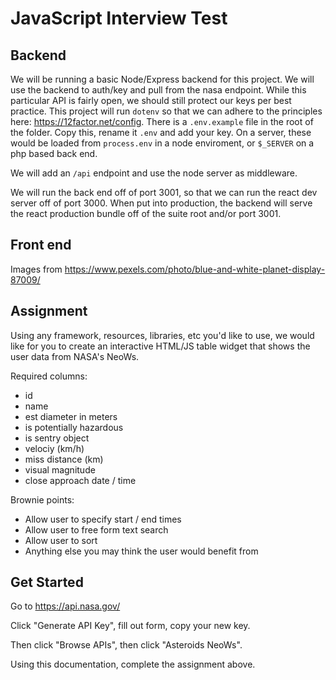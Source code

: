 # JavaScript Interview Test

## Backend 
We will be running a basic Node/Express backend for this project. We will use the backend to auth/key and pull from the nasa endpoint. While this particular API is fairly open, we should still protect our keys per best practice. This project will run `dotenv` so that we can adhere to the principles here: https://12factor.net/config. There is a `.env.example` file in the root of the folder. Copy this, rename it `.env` and add your key. On a server, these would be loaded from  `process.env` in a node enviroment, or `$_SERVER` on a php based back end.

We will add an `/api` endpoint and use the node server as middleware.

We will run the back end off of port 3001, so that we can run the react dev server off of port 3000. When put into production, the backend will serve the react production bundle off of the suite root and/or port 3001.

## Front end

Images from https://www.pexels.com/photo/blue-and-white-planet-display-87009/

## Assignment

Using any framework, resources, libraries, etc you'd like to use, we would like
for you to create an interactive HTML/JS table widget that shows the user data
from NASA's NeoWs.

Required columns:
 - id
 - name
 - est diameter in meters
 - is potentially hazardous
 - is sentry object
 - velociy (km/h)
 - miss distance (km)
 - visual magnitude
 - close approach date / time

Brownie points:
 - Allow user to specify start / end times
 - Allow user to free form text search
 - Allow user to sort
 - Anything else you may think the user would benefit from

## Get Started

Go to https://api.nasa.gov/

Click "Generate API Key", fill out form, copy your new key.

Then click "Browse APIs", then click "Asteroids NeoWs".

Using this documentation, complete the assignment above.